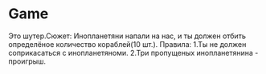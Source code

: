 # Game
Это шутер.Сюжет:
Инопланетяни напали на нас, и ты должен отбить определёное количество кораблей(10 шт.).
Правила:
1.Ты не должен соприкасаться с инопланетяноми.
2.Три пропущеных инопланетянина - проигрыш.
